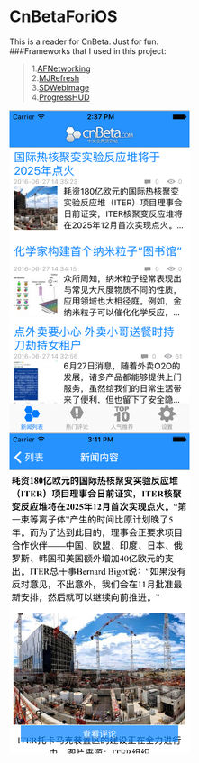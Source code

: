 # CnBetaForiOS <br /> 

This is a reader for CnBeta. Just for fun.<br /> 
###Frameworks that I used in this project:<br /> 
> 1.[AFNetworking](https://github.com/AFNetworking/AFNetworking)<br />
> 2.[MJRefresh](https://github.com/CoderMJLee/MJRefresh)<br />
> 3.[SDWebImage](https://github.com/rs/SDWebImage)<br />
> 4.[ProgressHUD](https://github.com/relatedcode/ProgressHUD)<br />

![](https://raw.githubusercontent.com/Xadoy/CnBetaForiOS/master/mdImgs/screenshot1.png)
![](https://raw.githubusercontent.com/Xadoy/CnBetaForiOS/master/mdImgs/screenshot2.png)
